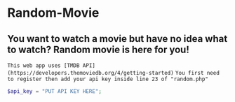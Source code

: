 # Random-Movie
## You want to watch a movie but have no idea what to watch? Random movie is here for you!

``This web app uses [TMDB API](https://developers.themoviedb.org/4/getting-started)``
``You first need to register then add your api key inside line 23 of "random.php"``
```php
$api_key = "PUT API KEY HERE";
```
